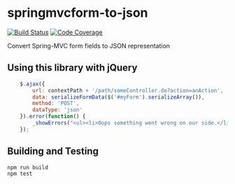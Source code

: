 # springmvcform-to-json

[![Build Status](https://circleci.com/gh/donnchadh/springmvcform-to-json.svg?style=svg)](https://circleci.com/gh/donnchadh/springmvcform-to-json)
[![Code Coverage](https://codecov.io/gh/donnchadh/springmvcform-to-json/branch/master/graph/badge.svg)](https://codecov.io/gh/donnchadh/springmvcform-to-json)

Convert Spring-MVC form fields to JSON representation

## Using this library with jQuery

```javascript
    $.ajax({
        url: contextPath + '/path/someController.do?action=anAction',
        data: serializeFormData($('#myForm').serializeArray()),
        method: 'POST',
        dataType: 'json'
    }).error(function() {
        _showErrors("<ul><li>Oops something went wrong on our side.</li></ul>");
    });
```

## Building and Testing

```
npm run build
npm test
```
